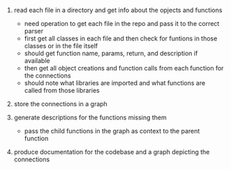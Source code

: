 
1) read each file in a directory and get info about the opjects and functions
    - need operation to get each file in the repo and pass it to the correct parser
    - first get all classes in each file and then check for funtions in those classes or in the file itself
    - should get function name, params, return, and description if available
    - then get all object creations and function calls from each function for the connections
    - should note what libraries are imported and what functions are called from those libraries

2) store the connections in a graph

3) generate descriptions for the functions missing them
    - pass the child functions in the graph as context to the parent function

3) produce documentation for the codebase and a graph depicting the connections
